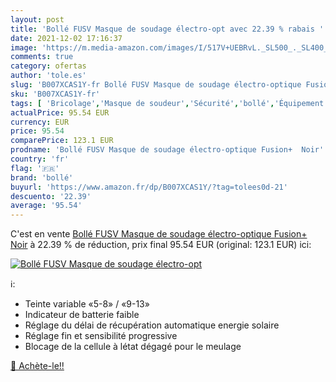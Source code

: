 ```yaml
---
layout: post
title: 'Bollé FUSV Masque de soudage électro-opt avec 22.39 % rabais '
date: 2021-12-02 17:16:37
image: 'https://m.media-amazon.com/images/I/517V+UEBRvL._SL500_._SL400_.jpg'
comments: true
category: ofertas
author: 'tole.es'
slug: 'B007XCAS1Y-fr Bollé FUSV Masque de soudage électro-optique Fusion+ Noir'
sku: 'B007XCAS1Y-fr'
tags: [ 'Bricolage','Masque de soudeur','Sécurité','bollé','Équipement et matériel de sécurité', ]
actualPrice: 95.54 EUR
currency: EUR
price: 95.54
comparePrice: 123.1 EUR
prodname: 'Bollé FUSV Masque de soudage électro-optique Fusion+  Noir'
country: 'fr'
flag: '🇫🇷'
brand: 'bollé'
buyurl: 'https://www.amazon.fr/dp/B007XCAS1Y/?tag=tolees0d-21'
descuento: '22.39'
average: '95.54'
---
```


C'est en vente [Bollé FUSV Masque de soudage électro-optique Fusion+  Noir](https://www.amazon.fr/dp/B007XCAS1Y/?tag=tolees0d-21)  à  22.39 % de réduction, prix final  95.54 EUR (original: 123.1 EUR) ici:

[![Bollé FUSV Masque de soudage électro-opt](https://m.media-amazon.com/images/I/517V+UEBRvL._SL500_._SL400_.jpg)](https://www.amazon.fr/dp/B007XCAS1Y/?tag=tolees0d-21)

ℹ️:

- Teinte variable «5-8» / «9-13»
- Indicateur de batterie faible
- Réglage du délai de récupération automatique energie solaire
- Réglage fin et sensibilité progressive
- Blocage de la cellule à létat dégagé pour le meulage

[🛒 Achète-le!!](https://www.amazon.fr/dp/B007XCAS1Y/?tag=tolees0d-21)

